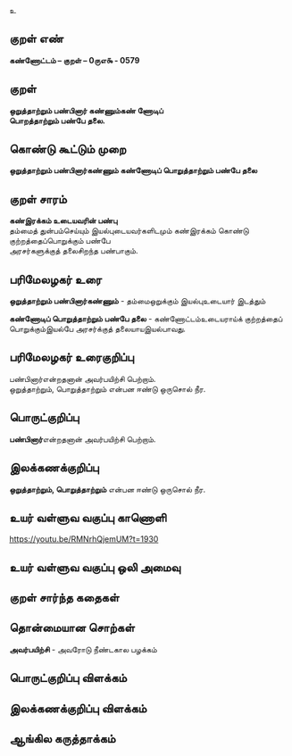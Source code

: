 உ

## குறள் எண் 

**கண்ணோட்டம் – குறள் – 0ருஎ௯ - 0579**  

## குறள் 

**ஒறுத்தாற்றும் பண்பினார் கண்ணும்கண் ணோடிப்  
பொறத்தாற்றும் பண்பே தலை.**  

## கொண்டு கூட்டும் முறை

**ஒறுத்தாற்றும் பண்பினார்கண்ணும் கண்ணோடிப் பொறுத்தாற்றும் பண்பே தலை**

## குறள் சாரம் 

**கண்இரக்கம் உடையவரின் பண்பு**  
தம்மைத் துன்பம்செய்யும் இயல்புடையவர்களிடமும் கண்இரக்கம் கொண்டு குற்றத்தைப்பொறுக்கும் பண்பே  
அரசர்களுக்குத் தலைசிறந்த பண்பாகும்.  

## பரிமேலழகர் உரை

**ஒறுத்தாற்றும் பண்பினார்கண்ணும்** - தம்மைஒறுக்கும் இயல்புஉடையார் இடத்தும்  

**கண்ணோடிப் பொறுத்தாற்றும் பண்பே தலை** - கண்ணோட்டம்உடையராய்க் குற்றத்தைப் பொறுக்கும்இயல்பே அரசர்க்குத் தலையாயஇயல்பாவது. 

## பரிமேலழகர் உரைகுறிப்பு   

பண்பினார்என்றதனான் அவர்பயிற்சி பெற்றாம்.  
ஒறுத்தாற்றும், பொறுத்தாற்றும் என்பன ஈண்டு ஒருசொல் நீர.    

## பொருட்குறிப்பு 

**பண்பினார்**என்றதனான் அவர்பயிற்சி பெற்றாம்.  
 
## இலக்கணக்குறிப்பு  

**ஒறுத்தாற்றும், பொறுத்தாற்றும்** என்பன ஈண்டு ஒருசொல் நீர.   

## உயர் வள்ளுவ வகுப்பு காணொளி

https://youtu.be/RMNrhQjemUM?t=1930 

## உயர் வள்ளுவ வகுப்பு ஒலி அமைவு 

 
## குறள் சார்ந்த கதைகள் 


## தொன்மையான சொற்கள்  

**அவர்பயிற்சி** - அவரோடு நீண்டகால பழக்கம்   

## பொருட்குறிப்பு விளக்கம்


## இலக்கணக்குறிப்பு விளக்கம்


## ஆங்கில கருத்தாக்கம் 


